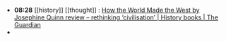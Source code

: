 - **08:28** [[history]] [[thought]] :  [How the World Made the West by Josephine Quinn review – rethinking ‘civilisation’ | History books | The Guardian](https://www.theguardian.com/books/2024/feb/28/how-the-world-made-the-west-by-josephine-quinn-review-rethinking-civilisation)
-